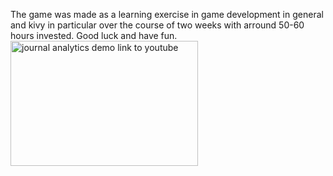 The game was made as a learning exercise in game development in general and kivy in particular over the course of two weeks with arround 50-60 hours invested.
Good luck and have fun.
<a href="http://www.youtube.com/watch?feature=player_embedded&v=-r-Tvb5xrN8" target="_blank"><img src="public/images/Home.png" 
alt="journal analytics demo link to youtube" width="300" height="200"/></a>
